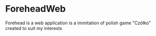 # ForeheadWeb
Forehead is a web application is a immitation of polish game "Czółko" created to suit my interests
